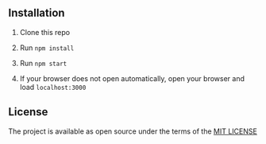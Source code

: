 ## Installation 

1. Clone this repo

2. Run `npm install` 

3. Run `npm start`

4. If your browser does not open automatically, open your browser and load `localhost:3000`

## License 

The project is available as open source under the terms of the [MIT LICENSE](https://opensource.org/licenses/MIT)